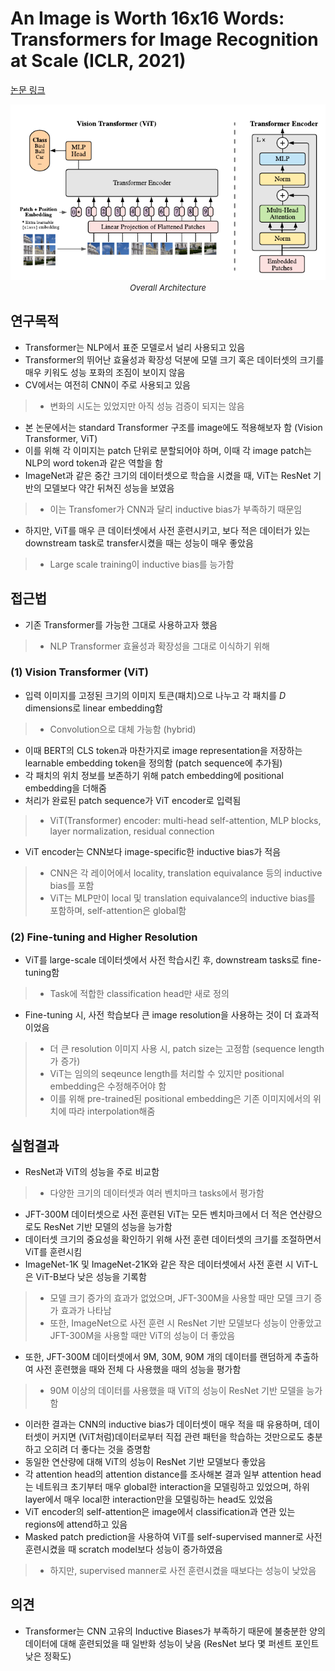 # An Image is Worth 16x16 Words: Transformers for Image Recognition at Scale (ICLR, 2021)

[논문 링크](https://arxiv.org/abs/2010.11929)

<p align="center">
    <img width="600" alt='fig1' src="./img/01_28_01.png?raw=true"></br>
    <em><font size=2>Overall Architecture</font></em>
</p>

## 연구목적
- Transformer는 NLP에서 표준 모델로서 널리 사용되고 있음
- Transformer의 뛰어난 효율성과 확장성 덕분에 모델 크기 혹은 데이터셋의 크기를 매우 키워도 성능 포화의 조짐이 보이지 않음
- CV에서는 여전히 CNN이 주로 사용되고 있음
> - 변화의 시도는 있었지만 아직 성능 검증이 되지는 않음
- 본 논문에서는 standard Transformer 구조를 image에도 적용해보자 함 (Vision Transformer, ViT)
- 이를 위해 각 이미지는 patch 단위로 분할되어야 하며, 이때 각 image patch는 NLP의 word token과 같은 역할을 함
- ImageNet과 같은 중간 크기의 데이터셋으로 학습을 시켰을 때, ViT는 ResNet 기반의 모델보다 약간 뒤쳐진 성능을 보였음
> - 이는 Transfomer가 CNN과 달리 inductive bias가 부족하기 때문임
- 하지만, ViT를 매우 큰 데이터셋에서 사전 훈련시키고, 보다 적은 데이터가 있는 downstream task로 transfer시켰을 때는 성능이 매우 좋았음
> - Large scale training이 inductive bias를 능가함

## 접근법
- 기존 Transformer를 가능한 그대로 사용하고자 했음
> - NLP Transformer 효율성과 확장성을 그대로 이식하기 위해

### (1) Vision Transformer (ViT) 
- 입력 이미지를 고정된 크기의 이미지 토큰(패치)으로 나누고 각 패치를 $D$ dimensions로 linear embedding함
> - Convolution으로 대체 가능함 (hybrid)
- 이때 BERT의 CLS token과 마찬가지로 image representation을 저장하는 learnable embedding token을 정의함 (patch sequence에 추가됨)
- 각 패치의 위치 정보를 보존하기 위해 patch embedding에 positional embedding을 더해줌
- 처리가 완료된 patch sequence가 ViT encoder로 입력됨
> - ViT(Transformer) encoder: multi-head self-attention, MLP blocks, layer normalization, residual connection
- ViT encoder는 CNN보다 image-specific한 inductive bias가 적음
> - CNN은 각 레이어에서 locality, translation equivalance 등의 inductive bias를 포함
> - ViT는 MLP만이 local 및 translation equivalance의 inductive bias를 포함하며, self-attention은 global함

### (2) Fine-tuning and Higher Resolution 
- ViT를 large-scale 데이터셋에서 사전 학습시킨 후, downstream tasks로 fine-tuning함
> - Task에 적합한 classification head만 새로 정의
- Fine-tuning 시, 사전 학습보다 큰 image resolution을 사용하는 것이 더 효과적이었음
> - 더 큰 resolution 이미지 사용 시, patch size는 고정함 (sequence length가 증가)
> - ViT는 임의의 seqeunce length를 처리할 수 있지만 positional embedding은 수정해주어야 함
> - 이를 위해 pre-trained된 positional embedding은 기존 이미지에서의 위치에 따라 interpolation해줌

## 실험결과
- ResNet과 ViT의 성능을 주로 비교함
> - 다양한 크기의 데이터셋과 여러 벤치마크 tasks에서 평가함
- JFT-300M 데이터셋으로 사전 훈련된 ViT는 모든 벤치마크에서 더 적은 연산량으로도 ResNet 기반 모델의 성능을 능가함
- 데이터셋 크기의 중요성을 확인하기 위해 사전 훈련 데이터셋의 크기를 조절하면서 ViT를 훈련시킴
- ImageNet-1K 및 ImageNet-21K와 같은 작은 데이터셋에서 사전 훈련 시 ViT-L은 ViT-B보다 낮은 성능을 기록함
> - 모델 크기 증가의 효과가 없었으며, JFT-300M을 사용할 때만 모델 크기 증가 효과가 나타남
> - 또한, ImageNet으로 사전 훈련 시 ResNet 기반 모델보다 성능이 안좋았고 JFT-300M을 사용할 때만 ViT의 성능이 더 좋았음
- 또한, JFT-300M 데이터셋에서 9M, 30M, 90M 개의 데이터를 랜덤하게 추출하여 사전 훈련했을 때와 전체 다 사용했을 때의 성능을 평가함
> - 90M 이상의 데이터를 사용했을 때 ViT의 성능이 ResNet 기반 모델을 능가함
- 이러한 결과는 CNN의 inductive bias가 데이터셋이 매우 적을 때 유용하며, 데이터셋이 커지면 (ViT처럼)데이터로부터 직접 관련 패턴을 학습하는 것만으로도 충분하고 오히려 더 좋다는 것을 증명함
- 동일한 연산량에 대해 ViT의 성능이 ResNet 기반 모델보다 좋았음
- 각 attention head의 attention distance를 조사해본 결과 일부 attention head는 네트워크 초기부터 매우 global한 interaction을 모델링하고 있었으며, 하위 layer에서 매우 local한 interaction만을 모델링하는 head도 있었음
- ViT encoder의 self-attention은 image에서 classification과 연관 있는 regions에 attend하고 있음
- Masked patch prediction을 사용하여 ViT를 self-supervised manner로 사전 훈련시켰을 때 scratch model보다 성능이 증가하였음
> - 하지만, supervised manner로 사전 훈련시켰을 때보다는 성능이 낮았음

## 의견
- Transformer는 CNN 고유의 Inductive Biases가 부족하기 때문에 불충분한 양의 데이터에 대해 훈련되었을 때 일반화 성능이 낮음 (ResNet 보다 몇 퍼센트 포인트 낮은 정확도) 